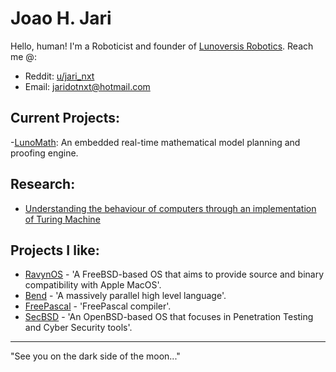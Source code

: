# Joao H. Jari

Hello, human! I'm a Roboticist and founder of [Lunoversis Robotics](https://lunoversis.com). Reach me @:
 - Reddit: [u/jari_nxt](https://reddit.com/u/jari_nxt/)
 - Email: [jaridotnxt@hotmail.com](mailto:jaridotnxt@hotmail.com)

## Current Projects:
  -[LunoMath](https://github.com/1jari/LunoMath/): An embedded real-time mathematical model planning and proofing engine.
  
## Research:
 - [Understanding the behaviour of computers through an implementation of Turing Machine](https://periodicos.ufsm.br/cienciaenatura/issue/view/2843)
## Projects I like:
- [RavynOS](https://github.com/ravynsoft/ravynos/releases) - 'A FreeBSD-based OS that aims to provide source and binary compatibility with Apple MacOS'.
- [Bend](https://github.com/HigherOrderCO/Bend) - 'A massively parallel high level language'.
- [FreePascal](https://github.com/fpc) - 'FreePascal compiler'.
- [SecBSD](https://github.com/SecBSD) - 'An OpenBSD-based OS that focuses in Penetration Testing and Cyber Security tools'.
-------------------------

"See you on the dark side of the moon..."

